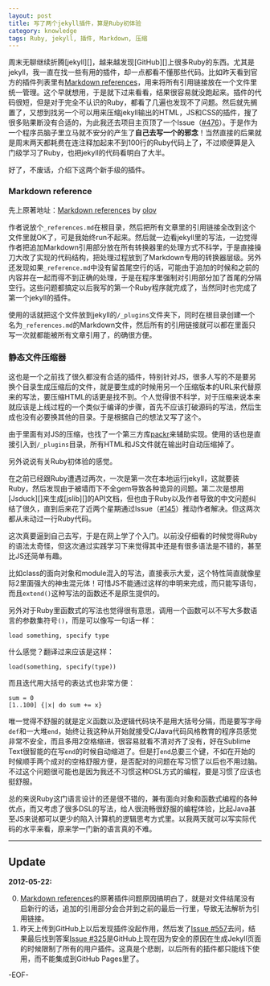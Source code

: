 ```yaml
---
layout: post
title: 写了两个jekyll插件，算是Ruby初体验
category: knowledge
tags: Ruby, jekyll, 插件, Markdown, 压缩
---
```


周末无聊继续折腾[jekyll][]，越来越发现[GitHub][]上很多Ruby的东西。尤其是jekyll，我一直在找一些有用的插件，却一点都看不懂那些代码。比如昨天看到官方的插件列表里有[Markdown references][]，用来将所有引用链接放在一个文件里统一管理。这个早就想用，于是就下过来看看，结果很容易就没跑起来。插件的代码很短，但是对于完全不认识的Ruby，都看了几遍也发现不了问题。然后就先搁置了，又想到找另一个可以用来压缩jekyll输出的HTML，JS和CSS的插件，搜了很多贴果断没有合适的，为此我还去项目主页顶了一个Issue（[#476](https://github.com/mojombo/jekyll/issues/476)）。于是作为一个程序员脑子里立马就不安分的产生了**自己去写一个的邪念**！当然直接的后果就是周末两天都耗费在连注释加起来不到100行的Ruby代码上了，不过顺便算是入门级学习了Ruby，也把jekyll的代码看明白了大半。

好了，不废话，介绍下这两个新手级的插件。

### Markdown reference

先上原著地址：[Markdown references][] by [olov](https://github.com/olov)

作者说放个`_references.md`在根目录，然后把所有文章里的引用链接全改到这个文件里就OK了，可是我始终run不起来。然后就一边看jekyll里的写法，一边觉得作者把追加Markdown引用部分放在所有转换器里的处理方式不科学，于是直接操刀大改了实现的代码结构，把处理过程放到了Markdown专用的转换器层级。另外还发现如果`_reference.md`中没有留首尾空行的话，可能由于追加的时候和之前的内容并在一起而得不到正确的处理，于是在程序里强制对引用部分加了首尾的分隔空行。这些问题都搞定以后我写的第一个Ruby程序就完成了，当然同时也完成了第一个jekyll的插件。

<script src="https://gist.github.com/2758753.js?file=references.rb"></script>

使用的话就把这个文件放到jekyll的`/_plugins`文件夹下，同时在根目录创建一个名为`_references.md`的Markdown文件，然后所有的引用链接就可以都在里面只写一次就都能被所有文章引用了，的确很方便。

### 静态文件压缩器

这也是一个之前找了很久都没有合适的插件，特别针对JS，很多人写的不是要另换个目录生成压缩后的文件，就是要生成的时候用另一个压缩版本的URL来代替原来的写法，要压缩HTML的话更是找不到。个人觉得很不科学，对于压缩来说本来就应该是上线过程的一个类似于编译的步骤，首先不应该打破源码的写法，然后生成也没有必要换其他的目录。于是根据自己的想法又写了这个。

<script src="https://gist.github.com/2758691.js?file=compressor.rb"></script>

由于里面有对JS的压缩，也找了一个第三方库[packr](https://github.com/jcoglan/packr)来辅助实现。使用的话也是直接引入到`/_plugins`目录，所有HTML和JS文件就在输出时自动压缩掉了。

另外说说有关Ruby初体验的感觉。

在之前已经跟Ruby遭遇过两次，一次是第一次在本地运行jekyll，这就要装Ruby，然后发现由于被墙而下不全gem导致各种诡异的问题。第二次是想用[Jsduck][]来生成[jslib][]的API文档，但也由于Ruby以及作者导致的中文问题纠结了很久，直到后来花了近两个星期通过Issue（[#145](https://github.com/senchalabs/jsduck/issues/145)）推动作者解决。但这两次都从未动过一行Ruby代码。

这次真要逼到自己去写，于是在网上学了个入门。以前没仔细看的时候觉得Ruby的语法太奇怪，但这次通过实践学习下来觉得其中还是有很多语法是不错的，甚至比JS还简单有趣。

比如class的面向对象和module混入的写法，直接表示大爱，这个特性简直就像星际2里面强大的神虫混元体！可惜JS不能通过这样的申明来完成，而只能写语句，而且`extend()`这种写法的函数还不是原生提供的。

另外对于Ruby里函数式的写法也觉得很有意思，调用一个函数可以不写大多数语言的参数集符号`()`，而是可以像写一句话一样：

	load something, specify type

什么感觉？翻译过来应该是这样：

	load(something, specify(type))

而且迭代用大括号的表达式也非常方便：

	sum = 0
	[1..100] {|x| do sum += x}

唯一觉得不舒服的就是定义函数以及逻辑代码块不是用大括号分隔，而是要写字母`def`和一大堆`end`，始终让我这种从开始就接受C/Java代码风格教育的程序员感觉非常不安全，而且多用2空格缩进，很容易就看不清对齐了没有，好在Sublime Text很智能的在写`end`的时候自动缩进了。但是打`end`总要三个键，不如在开始的时候顺手两个成对的空格舒服方便，是否配对的问题在写习惯了以后也不用过脑。不过这个问题很可能也是因为我还不习惯这种DSL方式的编程，要是习惯了应该也挺舒服。

总的来说Ruby这门语言设计的还是很不错的，兼有面向对象和函数式编程的各种优点，而又考虑了很多DSL的写法，给人很流畅很舒服的编程体验，比起Java甚至JS来说都可以更少的陷入计算机的逻辑思考方式里。以我两天就可以写实际代码的水平来看，原来学一门新的语言真的不难。

---

## Update

**2012-05-22:**

0. [Markdown references][]的原著插件问题原因搞明白了，就是对文件结尾没有启新行的话，追加的引用部分会合并到之前的最后一行里，导致无法解析为引用链接。
0. 昨天上传到GitHub上以后发现插件没起作用，然后发了[Issue #557](https://github.com/mojombo/jekyll/issues/557)去问，结果最后找到答案[Issue #325](https://github.com/mojombo/jekyll/issues/325)是GitHub上现在因为安全的原因在生成Jekyll页面的时候限制了所有的用户插件。这真是个悲剧，以后所有的插件都只能线下使用，而不能集成到GitHub Pages里了。

-EOF-

[Markdown references]: https://gist.github.com/961336
